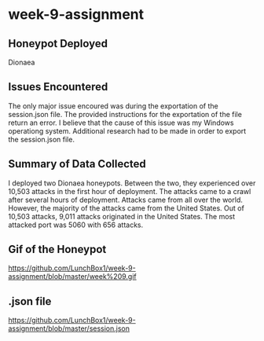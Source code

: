 # week-9-assignment

## Honeypot Deployed

Dionaea
  
## Issues Encountered

The only major issue encoured was during the exportation of the session.json file. The provided instructions for the exportation of the   file return an error. I believe that the cause of this issue was my Windows operationg system. Additional research had to be made in order to export the session.json file. 
  
## Summary of Data Collected

I deployed two Dionaea honeypots. Between the two, they experienced over 10,503 attacks in the first hour of deployment. The attacks came to a crawl after several hours of deployment. Attacks came from all over the world. However, the majority of the attacks came from the United States. Out of 10,503 attacks, 9,011 attacks originated in the United States. The most attacked port was 5060 with 656 attacks. 

## Gif of the Honeypot

https://github.com/LunchBox1/week-9-assignment/blob/master/week%209.gif

## .json file

https://github.com/LunchBox1/week-9-assignment/blob/master/session.json
